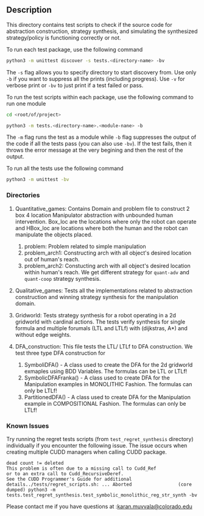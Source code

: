 ## Description

This directory contains test scripts to check if the source code for abstraction construction, strategy synthesis, and simulating the synthesized strategy/policy is functioning correctly or not. 

To run each test package, use the following command

```bash
python3 -m unittest discover -s tests.<directory-name> -bv
```

The `-s` flag allows you to specify directory to start discovery from. Use only `-b` if you want to suppress all the prints (including progress). Use `-v` for verbose print or `-bv` to just print if a test failed or pass.   

To run the test scripts within each package, use the following command to run one module

```bash
cd <root/of/project>

python3 -m tests.<directory-name>.<module-nane> -b
```

The `-m` flag runs the test as a module while `-b` flag suppresses the output of the code if all the tests pass (you can also use `-bv`). If the test fails, then it throws the error message at the very begining and then the rest of the output. 


To run all the tests use the following command

```bash
python3 -m unittest -bv
```

### Directories

1. Quantitative_games: Contains Domain and problem file to construct 2 box 4 location Manipulator abstraction with unbounded human intervention. Box_loc are the locations where only the robot can operate and HBox_loc are locations where both the human and the robot can manipulate the objects placed.
	1. problem: Problem related to simple manipulation
	2. problem_arch1: Constructing arch with all object's desired location out of human's reach.
	3. problem_arch2: Constucting arch with all object's desired location within human's reach. We get different strategy for `quant-adv` and `quant-coop` strategy synthesis. 

2. Qualitative_games: Tests all the implementations related to abstraction construction and winning strategy synthesis for the manipulation domain. 

3. Gridworld: Tests strategy synthesis for a robot operating in a 2d gridworld with cardinal actions. The tests verify synthesis for single formula and multiple forumals (LTL and LTLf) with (dijkstras, A*) and without edge weights.

4. DFA_construction: This file tests the LTL/ LTLf to DFA construction. We test three type DFA construction for
	1. SymboliDFA() - A class used to create the DFA for the 2d gridworld exmaples using BDD Variables. The formulas can be LTL or LTLf!
    2. SymbolicDFAFranka() - A class used to create DFA for the Manipulation examples in MONOLITHIC Fashion. The formulas can only be LTLf!
    3. PartitionedDFA() - A class used to create DFA for the Manipulation example in COMPOSITIONAL Fashion. The formulas can only be LTLf!


### Known Issues

Try running the regret tests scripts (from `test_regret_synthesis` directory) individually if you encounter the following issue. The issue occurs when creating multiple CUDD managers when calling CUDD package. 

```
dead count != deleted
This problem is often due to a missing call to Cudd_Ref
or to an extra call to Cudd_RecursiveDeref.
See the CUDD Programmer's Guide for additional details../tests/regret_scripts.sh: ... Aborted                 (core dumped) python3 -m tests.test_regret_synthesis.test_symbolic_monolithic_reg_str_synth -bv
```

Please contact me if you have questions at :karan.muvvala@colorado.edu